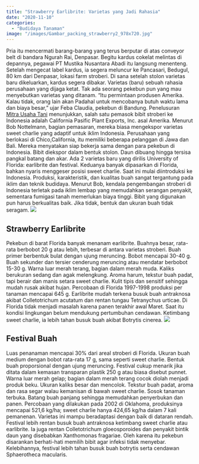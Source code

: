 ```yaml
---
title: "Strawberry Earlibrite: Varietas yang Jadi Rahasia"
date: "2020-11-10"
categories: 
  - "Budidaya Tanaman"
image: "/images/Gambar_packing_strawberry2_978x720.jpg"
---
```


Pria itu mencermati barang-barang yang terus berputar di atas conveyor belt di bandara Ngurah Rai, Denpasar. Begitu kardus cokelat melintas di depannya, pegawai PT Mustika Nusantara Abadi itu langsung menenteng. Setelah mengecat label kardus, ia segera meluncur ke Pancasari, Bedugul, 80 km dari Denpasar, lokasi farm stroberi. Di sana setelah stolon varietas baru dikeluarkan, kardus segera dibakar. Varietas (baru) sebuah rahasia perusahaan yang dijaga ketat. Tak ada seorang pekebun pun yang mau menyebutkan varietas yang ditanam. “Itu permintaan produsen Amerika. Kalau tidak, orang lain akan Padahal untuk mencobanya butuh waktu lama dan biaya besar,” ujar Feba Claudia, pekebun di Bandung. Penelusuran [Mitra Usaha Tani](http://localhost/mitra) menunjukkan, salah satu pemasok bibit stroberi ke Indonesia adalah California Pasific Plant Exports, Inc. asal Amerika. Menurut Bob Nottelmann, bagian pemasaran, mereka biasa mengekspor varietas sweet charlie yang adaptif untuk iklim Indonesia. Perusahaan yang berlokasi di Chico,California, itu memiliki beberapa pelanggan di Jawa dan Bali. Mereka menyatakan siap bekerja sama dengan para pekebun di Indonesia. Bibit diekspor dalam bentuk stolon. Daun dibuang hingga tersisa pangkal batang dan akar. Ada 2 varietas baru yang dirilis University of Florida: earlibrite dan festival. Keduanya banyak dipasarkan di Florida, bahkan nyaris menggeser posisi sweet charlie. Saat ini mulai diintroduksi ke Indonesia. Produksi, karakteristik, dan kualitas buah sangat tergantung pada iklim dan teknik budidaya. Menurut Bob, kendala pengembangan stroberi di Indonesia terletak pada iklim lembap yang memudahkan serangan penyakit, sementara fumigasi tanah memerlukan biaya tinggi. Bibit yang digunakan pun harus berkualitas baik. Jika tidak, bentuk dan ukuran buah tidak seragam. [![](/images/Earlibrite.jpg)](http://localhost/mitra/wp-content/uploads/2020/11/Earlibrite.jpg)

## Strawberry Earlibrite

Pekebun di barat Florida banyak menanam earlibrite. Buahnya besar, rata-rata berbobot 20 g atau lebih, terbesar di antara varietas stroberi. Buah primer berbentuk bulat dengan ujung meruncing. Bobot mencapai 30-40 g. Buah sekunder dan tersier cenderung meruncing atau mendatar berbobot 15-30 g. Warna luar merah terang, bagian dalam merah muda. Kaliks berukuran sedang dan agak melengkung. Aroma harum, tekstur buah padat, tapi berair dan manis setara sweet charlie. Kulit tipis dan sensitif sehingga mudah rusak akibat hujan. Percobaan di Florida 1997-1998 produksi per tanaman mencapai 645 g. Earlibrite mudah terkena busuk buah antraknosa akibat Colletotrichum acutatum dan rentan tungau Tetranychus urticae. Di Florida tidak menjadi masalah karena panen terakhir awal Maret. Saat itu kondisi lingkungan belum mendukung pertumbuhan cendawan. Ketimbang sweet charlie, ia lebih tahan busuk buah akibat Botrytis cinerea. [![](/images/Strawberry-Earlibrite.jpg)](http://localhost/mitra/wp-content/uploads/2020/11/Strawberry-Earlibrite.jpg)

## Festival Buah

Luas penanaman mencapai 30% dari areal stroberi di Florida. Ukuran buah medium dengan bobot rata-rata 17 g, sama seperti sweet charlie. Bentuk buah proporsional dengan ujung meruncing. Festival cukup menarik jika ditata dalam kemasan transparan plastik 250 g atau biasa disebut punnet. Warna luar merah gelap; bagian dalam merah terang cocok diolah menjadi produk beku. Ukuran kaliks besar dan mencolok. Tekstur buah padat, aroma dan rasa segar walau kemanisan di bawah sweet charlie. Sosok tanaman terbuka. Batang buah panjang sehingga memudahkan penyerbukan dan panen. Percobaan yang dilakukan pada 2002 di Oklahoma, produksinya mencapai 521,6 kg/ha; sweet charlie hanya 424,65 kg/ha dalam 7 kali pemanenan. Varietas ini mampu beradaptasi dengan baik di dataran rendah. Festival lebih rentan busuk buah antraknosa ketimbang sweet charlie atau earlibrite. Ia juga rentan Colletotrichum gloeosporoides dan penyakit bintik daun yang disebabkan Xanthomonas fragariae. Oleh karena itu pekebun disarankan berhati-hati memilih bibit agar infeksi tidak menyebar. Kelebihannya, festival lebih tahan busuk buah botrytis serta cendawan Sphaerotheca macularis.
